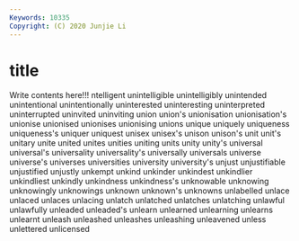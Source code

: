 ```yaml
---
Keywords: 10335
Copyright: (C) 2020 Junjie Li
---
```


# title

Write contents here!!!
ntelligent 
unintelligible 
unintelligibly 
unintended 
unintentional 
unintentionally
uninterested 
uninteresting 
uninterpreted 
uninterrupted 
uninvited 
uninviting 
union 
union's 
unionisation 
unionisation's
unionise 
unionised 
unionises 
unionising 
unions 
unique 
uniquely 
uniqueness 
uniqueness's 
uniquer
uniquest 
unisex 
unisex's 
unison 
unison's 
unit 
unit's 
unitary 
unite 
united
unites 
unities 
uniting 
units 
unity 
unity's 
universal 
universal's 
universality 
universality's
universally 
universals 
universe 
universe's 
universes 
universities 
university 
university's 
unjust 
unjustifiable
unjustified 
unjustly 
unkempt 
unkind 
unkinder 
unkindest 
unkindlier 
unkindliest 
unkindly 
unkindness
unkindness's 
unknowable 
unknowing 
unknowingly 
unknowings 
unknown 
unknown's 
unknowns 
unlabelled 
unlace
unlaced 
unlaces 
unlacing 
unlatch 
unlatched 
unlatches 
unlatching 
unlawful 
unlawfully 
unleaded
unleaded's 
unlearn 
unlearned 
unlearning 
unlearns 
unlearnt 
unleash 
unleashed 
unleashes 
unleashing
unleavened 
unless 
unlettered 
unlicensed 
